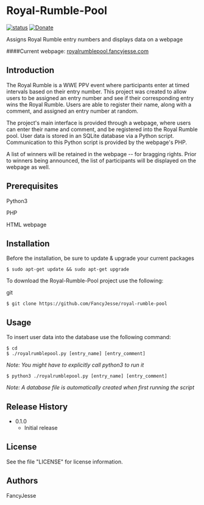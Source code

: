 Royal-Rumble-Pool
========================================================================
[![status](https://img.shields.io/badge/Project%20Status-work--in--progress-green.svg)](#)
[![Donate](https://img.shields.io/badge/Donate-PayPal-green.svg)](https://www.paypal.com/cgi-bin/webscr?cmd=_donations&business=jesus_andrade45%40yahoo%2ecom&lc=US&item_name=GitHub%20Projects&currency_code=USD&bn=PP%2dDonationsBF%3abtn_donateCC_LG%2egif%3aNonHosted)

Assigns Royal Rumble entry numbers and displays data on a webpage

####Current webpage: [royalrumblepool.fancyjesse.com](http://royalrumblepool.fancyjesse.com)


Introduction
------------------------------------------------------------------------
The Royal Rumble is a WWE PPV event where participants enter at timed intervals based on their entry number. This project was created to allow users to be assigned an entry number and see if their corresponding entry wins the Royal Rumble. Users are able to register their name, along with a comment, and assigned an entry number at random.

The project's main interface is provided through a webpage, where users can enter their name and comment, and be registered into the Royal Rumble pool. User data is stored in an SQLite database via a Python script. Communication to this Python script is provided by the webpage's PHP.

A list of winners will be retained in the webpage -- for bragging rights. Prior to winners being announced, the list of participants will be displayed on the webpage as well.


Prerequisites
------------------------------------------------------------------------
Python3

PHP

HTML webpage


Installation
------------------------------------------------------------------------
Before the installation, be sure to update & upgrade your current packages
```
$ sudo apt-get update && sudo apt-get upgrade
```

To download the Royal-Rumble-Pool project use the following:

git
```
$ git clone https://github.com/FancyJesse/royal-rumble-pool
```


Usage
------------------------------------------------------------------------
To insert user data into the database use the following command:
```
$ cd
$ ./royalrumblepool.py [entry_name] [entry_comment]
```

*Note: You might have to explicitly call python3 to run it*
```
$ python3 ./royalrumblepool.py [entry_name] [entry_comment]
```

*Note: A database file is automatically created when first running the script*


Release History
------------------------------------------------------------------------
* 0.1.0
	* Initial release


License
------------------------------------------------------------------------
See the file "LICENSE" for license information.


Authors
------------------------------------------------------------------------
FancyJesse
